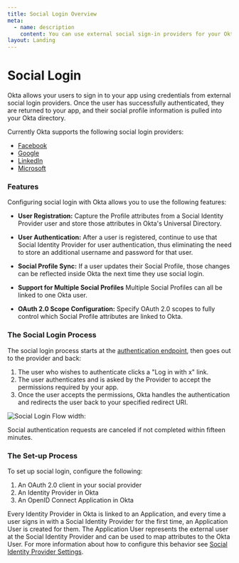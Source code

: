 ```yaml
---
title: Social Login Overview
meta:
  - name: description
    content: You can use external social sign-in providers for your Okta apps. Learn more about the accepted features and the social sign-in process. 
layout: Landing
---
```


# Social Login

Okta allows your users to sign in to your app using credentials from external social login providers. Once the user has successfully authenticated, they are returned to your app, and their social profile information is pulled into your Okta directory.

Currently Okta supports the following social login providers:

- [Facebook](/docs/guides/add-an-external-idp/facebook/before-you-begin/)
- [Google](/docs/guides/add-an-external-idp/google/before-you-begin/)
- [LinkedIn](/docs/guides/add-an-external-idp/linkedin/before-you-begin/)
- [Microsoft](/docs/guides/add-an-external-idp/microsoft/before-you-begin/)

### Features

Configuring social login with Okta allows you to use the following features:

* **User Registration:** Capture the Profile attributes from a Social Identity Provider user and store those attributes in Okta's Universal Directory.

* **User Authentication:** After a user is registered, continue to use that Social Identity Provider for user authentication, thus eliminating the need to store an additional username and password for that user.

* **Social Profile Sync:** If a user updates their Social Profile, those changes can be reflected inside Okta the next time they use social login.

* **Support for Multiple Social Profiles** Multiple Social Profiles can all be linked to one Okta user.

* **OAuth 2.0 Scope Configuration:** Specify OAuth 2.0 scopes to fully control which Social Profile attributes are linked to Okta.

### The Social Login Process

The social login process starts at the [authentication endpoint](/docs/reference/api/oidc/#authorize), then goes out to the provider and back:

1. The user who wishes to authenticate clicks a "Log in with x" link.
2. The user authenticates and is asked by the Provider to accept the permissions required by your app.
3. Once the user accepts the permissions, Okta handles the authentication and redirects the user back to your specified redirect URI.

![Social Login Flow width:](/img/social_login_flow.png "Social Login Flow width:")

<!-- Source for image. Generated using http://www.plantuml.com/plantuml/uml/

@startuml
skinparam monochrome true

participant "Okta" as ok
participant "User Agent" as ua
participant "Social Identity Provider" as idp

ua -> ok: Get /oauth2/v1/authorize
ok -> ua: 302 to IdP's Authorize Endpoint + state
ua -> idp: GET IdP's Authorize Endpoint + state
ua <-> idp: User authenticates
idp -> ua: 302 to /oauth2/v1/authorize/callback + state  + code
ua -> ok: GET /oauth2/v1/authorize/callback + state  + code
ok -> ua: 302 to redirect_uri
@enduml
-->

Social authentication requests are canceled if not completed within fifteen minutes.

### The Set-up Process

To set up social login, configure the following:

1. An OAuth 2.0 client in your social provider
2. An Identity Provider in Okta
3. An OpenID Connect Application in Okta

Every Identity Provider in Okta is linked to an Application, and every time a user signs in with a Social Identity Provider for the first time, an Application User is created for them. The Application User represents the external user at the Social Identity Provider and can be used to map attributes to the Okta User. For more information about how to configure this behavior see [Social Identity Provider Settings](/docs/reference/social-settings/).
